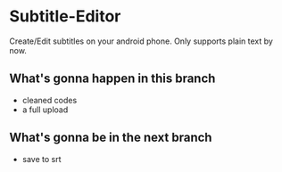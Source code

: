 # Subtitle-Editor
Create/Edit subtitles on your android phone.
Only supports plain text by now.

## What's gonna happen in this branch
+ cleaned codes
+ a full upload

## What's gonna be in the next branch
+ save to srt
